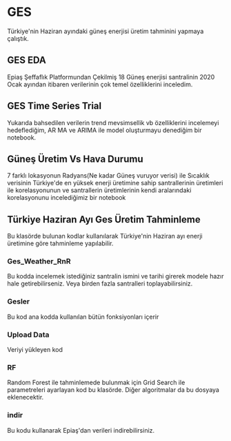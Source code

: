 # GES
Türkiye'nin Haziran ayındaki güneş enerjisi üretim tahminini yapmaya çalıştık.

## GES EDA 

Epiaş Şeffaflık Platformundan Çekilmiş 18 Güneş enerjisi santralinin 2020 Ocak ayından itibaren verilerinin
çok temel özelliklerini inceledim.

## GES Time Series Trial 

Yukarıda bahsedilen verilerin trend mevsimsellik vb özelliklerini incelemeyi hedeflediğim, AR MA ve ARIMA ile 
model oluşturmayu denediğim bir notebook.

## Güneş Üretim Vs Hava Durumu

7 farklı lokasyonun Radyans(Ne kadar Güneş vuruyor verisi) ile Sıcaklık verisinin Türkiye'de en yüksek enerji üretimine sahip santrallerinin üretimleri ile 
korelasyonunun ve santrallerin üretimlerinin kendi aralarındaki korelasyonunu incelediğimiz bir notebook

## Türkiye Haziran Ayı Ges Üretim Tahminleme

Bu klasörde bulunan kodlar kullanılarak Türkiye'nin Haziran ayı enerji üretimine göre tahminleme yapılabilir.

### Ges_Weather_RnR 

Bu kodda incelemek istediğiniz santralin ismini ve tarihi girerek modele hazır hale getirebilirseniz. Veya birden fazla santralleri toplayabilirsiniz.

### Gesler

Bu kod ana kodda kullanılan bütün fonksiyonları içerir

### Upload Data
Veriyi yükleyen kod

### RF
Random Forest ile tahminlemede bulunmak için Grid Search ile parametreleri ayarlayan kod bu klasörde. 
Diğer algoritmalar da bu dosyaya eklenecektir.


### indir

Bu kodu kullanarak Epiaş'dan verileri indirebilirsiniz.
